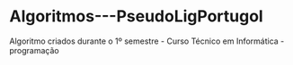 # Algoritmos---PseudoLigPortugol
Algoritmo criados durante o 1º semestre - Curso Técnico em Informática - programação 
